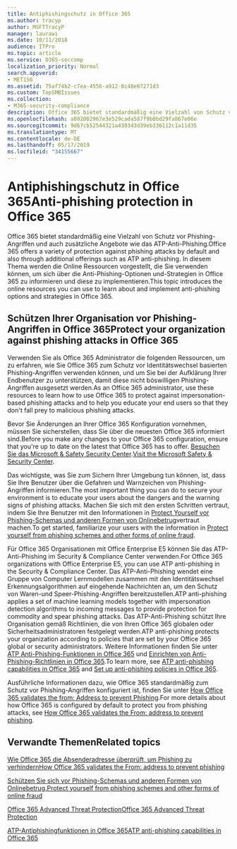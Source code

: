 ```yaml
---
title: Antiphishingschutz in Office 365
ms.author: tracyp
author: MSFTTracyP
manager: laurawi
ms.date: 10/11/2018
audience: ITPro
ms.topic: article
ms.service: O365-seccomp
localization_priority: Normal
search.appverid:
- MET150
ms.assetid: 75af74b2-c7ea-4556-a912-8c48e07271d3
ms.custom: TopSMBIssues
ms.collection:
- M365-security-compliance
description: Office 365 bietet standardmäßig eine Vielzahl von Schutz vor Phishing-Angriffen und auch zusätzliche Angebote wie das ATP-Anti-Phishing. In diesem Thema werden die Online Ressourcen vorgestellt, die Sie verwenden können, um sich über die Anti-Phishing-Optionen und-Strategien in Office 365 zu informieren und diese zu implementieren.
ms.openlocfilehash: a002002967e3e529cada587f9b0bd29fa867e06e
ms.sourcegitcommit: 9d67cb52544321a430343d39eb336112c1a11d35
ms.translationtype: MT
ms.contentlocale: de-DE
ms.lasthandoff: 05/17/2019
ms.locfileid: "34155667"
---
```

# <a name="anti-phishing-protection-in-office-365"></a><span data-ttu-id="9ac36-104">Antiphishingschutz in Office 365</span><span class="sxs-lookup"><span data-stu-id="9ac36-104">Anti-phishing protection in Office 365</span></span>

<span data-ttu-id="9ac36-105">Office 365 bietet standardmäßig eine Vielzahl von Schutz vor Phishing-Angriffen und auch zusätzliche Angebote wie das ATP-Anti-Phishing.</span><span class="sxs-lookup"><span data-stu-id="9ac36-105">Office 365 offers a variety of protection against phishing attacks by default and also through additional offerings such as ATP anti-phishing.</span></span> <span data-ttu-id="9ac36-106">In diesem Thema werden die Online Ressourcen vorgestellt, die Sie verwenden können, um sich über die Anti-Phishing-Optionen und-Strategien in Office 365 zu informieren und diese zu implementieren.</span><span class="sxs-lookup"><span data-stu-id="9ac36-106">This topic introduces the online resources you can use to learn about and implement anti-phishing options and strategies in Office 365.</span></span>
  
## <a name="protect-your-organization-against-phishing-attacks-in-office-365"></a><span data-ttu-id="9ac36-107">Schützen Ihrer Organisation vor Phishing-Angriffen in Office 365</span><span class="sxs-lookup"><span data-stu-id="9ac36-107">Protect your organization against phishing attacks in Office 365</span></span>

<span data-ttu-id="9ac36-108">Verwenden Sie als Office 365 Administrator die folgenden Ressourcen, um zu erfahren, wie Sie Office 365 zum Schutz vor Identitätswechsel basierten Phishing-Angriffen verwenden können, und um Sie bei der Aufklärung Ihrer Endbenutzer zu unterstützen, damit diese nicht böswilligen Phishing-Angriffen ausgesetzt werden.</span><span class="sxs-lookup"><span data-stu-id="9ac36-108">As an Office 365 administrator, use these resources to learn how to use Office 365 to protect against impersonation-based phishing attacks and to help you educate your end users so that they don't fall prey to malicious phishing attacks.</span></span>
  
<span data-ttu-id="9ac36-109">Bevor Sie Änderungen an Ihrer Office 365 Konfiguration vornehmen, müssen Sie sicherstellen, dass Sie über die neuesten Office 365 informiert sind.</span><span class="sxs-lookup"><span data-stu-id="9ac36-109">Before you make any changes to your Office 365 configuration, ensure that you're up to date on the latest that Office 365 has to offer.</span></span> <span data-ttu-id="9ac36-110">[Besuchen Sie das Microsoft &amp; Safety Security Center](https://www.microsoft.com/security/default.aspx).</span><span class="sxs-lookup"><span data-stu-id="9ac36-110">[Visit the Microsoft Safety &amp; Security Center](https://www.microsoft.com/security/default.aspx).</span></span>
  
<span data-ttu-id="9ac36-111">Das wichtigste, was Sie zum Sichern Ihrer Umgebung tun können, ist, dass Sie Ihre Benutzer über die Gefahren und Warnzeichen von Phishing-Angriffen informieren.</span><span class="sxs-lookup"><span data-stu-id="9ac36-111">The most important thing you can do to secure your environment is to educate your users about the dangers and the warning signs of phishing attacks.</span></span> <span data-ttu-id="9ac36-112">Machen Sie sich mit den ersten Schritten vertraut, indem Sie Ihre Benutzer mit den Informationen in [Protect Yourself vor Phishing-Schemas und anderen Formen von Onlinebetrug](https://support.office.com/article/f84750b4-2f2c-46c3-89f6-e65f7f8c3546)vertraut machen.</span><span class="sxs-lookup"><span data-stu-id="9ac36-112">To get started, familiarize your users with the information in [Protect yourself from phishing schemes and other forms of online fraud](https://support.office.com/article/f84750b4-2f2c-46c3-89f6-e65f7f8c3546).</span></span>
  
<span data-ttu-id="9ac36-113">Für Office 365 Organisationen mit Office Enterprise E5 können Sie das ATP-Anti-Phishing im Security &amp; Compliance Center verwenden.</span><span class="sxs-lookup"><span data-stu-id="9ac36-113">For Office 365 organizations with Office Enterprise E5, you can use ATP anti-phishing in the Security &amp; Compliance Center.</span></span> <span data-ttu-id="9ac36-114">Das ATP-Anti-Phishing wendet eine Gruppe von Computer Lernmodellen zusammen mit den Identitätswechsel Erkennungsalgorithmen auf eingehende Nachrichten an, um den Schutz von Waren-und Speer-Phishing-Angriffen bereitzustellen.</span><span class="sxs-lookup"><span data-stu-id="9ac36-114">ATP anti-phishing applies a set of machine learning models together with impersonation detection algorithms to incoming messages to provide protection for commodity and spear phishing attacks.</span></span> <span data-ttu-id="9ac36-115">Das ATP-Anti-Phishing schützt Ihre Organisation gemäß Richtlinien, die von Ihren Office 365 globalen oder Sicherheitsadministratoren festgelegt werden.</span><span class="sxs-lookup"><span data-stu-id="9ac36-115">ATP anti-phishing protects your organization according to policies that are set by your Office 365 global or security administrators.</span></span> <span data-ttu-id="9ac36-116">Weitere Informationen finden Sie unter [ATP Anti-Phishing-Funktionen in Office 365](atp-anti-phishing.md) und [Einrichten von Anti-Phishing-Richtlinien in Office 365](set-up-anti-phishing-policies.md).</span><span class="sxs-lookup"><span data-stu-id="9ac36-116">To learn more, see [ATP anti-phishing capabilities in Office 365](atp-anti-phishing.md) and [Set up anti-phishing policies in Office 365](set-up-anti-phishing-policies.md).</span></span>
  
<span data-ttu-id="9ac36-117">Ausführliche Informationen dazu, wie Office 365 standardmäßig zum Schutz vor Phishing-Angriffen konfiguriert ist, finden Sie unter [How Office 365 validates the from: Address to prevent Phishing](how-office-365-validates-the-from-address.md).</span><span class="sxs-lookup"><span data-stu-id="9ac36-117">For more details about how Office 365 is configured by default to protect you from phishing attacks, see [How Office 365 validates the From: address to prevent phishing](how-office-365-validates-the-from-address.md).</span></span>
  
## <a name="related-topics"></a><span data-ttu-id="9ac36-118">Verwandte Themen</span><span class="sxs-lookup"><span data-stu-id="9ac36-118">Related topics</span></span>

[<span data-ttu-id="9ac36-119">Wie Office 365 die Absenderadresse überprüft, um Phishing zu verhindern</span><span class="sxs-lookup"><span data-stu-id="9ac36-119">How Office 365 validates the From: address to prevent phishing</span></span>](how-office-365-validates-the-from-address.md)
  
[<span data-ttu-id="9ac36-120">Schützen Sie sich vor Phishing-Schemas und anderen Formen von Onlinebetrug.</span><span class="sxs-lookup"><span data-stu-id="9ac36-120">Protect yourself from phishing schemes and other forms of online fraud</span></span>](https://support.office.com/article/f84750b4-2f2c-46c3-89f6-e65f7f8c3546)
  
[<span data-ttu-id="9ac36-121">Office 365 Advanced Threat Protection</span><span class="sxs-lookup"><span data-stu-id="9ac36-121">Office 365 Advanced Threat Protection</span></span>](office-365-atp.md)
  
[<span data-ttu-id="9ac36-122">ATP-Antiphishingfunktionen in Office 365</span><span class="sxs-lookup"><span data-stu-id="9ac36-122">ATP anti-phishing capabilities in Office 365</span></span>](atp-anti-phishing.md)
  

